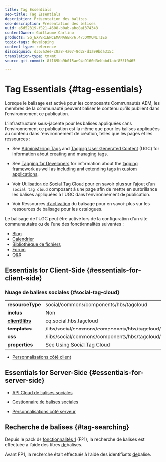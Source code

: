 ```yaml
---
title: Tag Essentials
seo-title: Tag Essentials
description: Présentation des balises
seo-description: Présentation des balises
uuid: a5d52319-f821-4608-b0ab-abc8a1374343
contentOwner: Guillaume Carlino
products: SG_EXPERIENCEMANAGER/6.4/COMMUNITIES
topic-tags: developing
content-type: reference
discoiquuid: d355a3ee-c8a8-4a07-8d28-d1a99bda315c
translation-type: tm+mt
source-git-commit: 8f169bb9b015ae94b9160d3ebbbd1abf85610465

---
```



# Tag Essentials {#tag-essentials}

Lorsque le balisage est activé pour les composants Communautés AEM, les membres de la communauté peuvent baliser le contenu qu’ils publient dans l’environnement de publication.

L’infrastructure sous-jacente pour les balises appliquées dans l’environnement de publication est la même que pour les balises appliquées au contenu dans l’environnement de création, telles que les pages et les ressources :

* See [Administering Tags](../../help/sites-administering/tags.md) and [Tagging User Generated Content](tag-ugc.md) (UGC) for information about creating and managing tags.

* See [Tagging for Developers](../../help/sites-developing/tags.md) for information about the [tagging framework](../../help/sites-developing/framework.md) as well as including and extending tags in [custom applications](../../help/sites-developing/building.md).

* Voir [Utilisation de Social Tag Cloud](tagcloud.md) pour en savoir plus sur l’ajout d’un `social tag cloud` composant à une page afin de mettre en surbrillance les balises appliquées à l’UGC dans l’environnement de publication.

* Voir Ressources [d’activation](tag-resources.md) du balisage pour en savoir plus sur les ressources de balisage pour les catalogues.

Le balisage de l’UGC peut être activé lors de la configuration d’un site [](sites-console.md#tagging) communautaire ou de l’une des fonctionnalités suivantes :

* [Blog](blog-feature.md)
* [Calendrier](calendar.md)
* [Bibliothèque de fichiers](file-library.md)
* [Forum](forum.md)
* [Q&amp;R](working-with-qna.md)

## Essentials for Client-Side {#essentials-for-client-side}

### Nuage de balises sociales {#social-tag-cloud}

<table> 
 <tbody>
  <tr>
   <td> <strong>resourceType</strong></td> 
   <td>social/commons/components/hbs/tagcloud</td> 
  </tr>
  <tr>
   <td> <a href="scf.md#add-or-include-a-communities-component"><strong>inclus</strong></a></td> 
   <td>Non</td> 
  </tr>
  <tr>
   <td> <a href="clientlibs.md"><strong>clientllibs</strong></a></td> 
   <td>cq.social.hbs.tagcloud</td> 
  </tr>
  <tr>
   <td> <strong>templates</strong></td> 
   <td> /libs/social/commons/components/hbs/tagcloud/tagcloud.hbs<br /> </td> 
  </tr>
  <tr>
   <td> <strong>css</strong></td> 
   <td> /libs/social/commons/components/hbs/tagcloud/clientlibs/tagcloud.css</td> 
  </tr>
  <tr>
   <td><strong>properties</strong></td> 
   <td>See <a href="tagcloud.md">Using Social Tag Cloud</a></td> 
  </tr>
 </tbody>
</table>

* [Personnalisations côté client](client-customize.md)

## Essentials for Server-Side {#essentials-for-server-side}

* [API Cloud de balises sociales](https://helpx.adobe.com/experience-manager/6-4/sites/developing/using/reference-materials/javadoc/com/adobe/cq/social/commons/tagcloud/api/package-summary.html)

* [Gestionnaire de balises sociales](https://helpx.adobe.com/experience-manager/6-4/sites/developing/using/reference-materials/javadoc/com/adobe/cq/social/commons/tagging/package-summary.html)

* [Personnalisations côté serveur](server-customize.md)

## Recherche de balises {#tag-searching}

Depuis le pack de [fonctionnalités 1](deploy-communities.md#latestfeaturepack) (FP1), la recherche de balises est effectuée à l’aide des titres [de](../../help/sites-developing/framework.md#tag-characteristics)balises.

Avant FP1, la recherche était effectuée à l’aide des identifiants [de](../../help/sites-developing/framework.md#tagid)balise.
